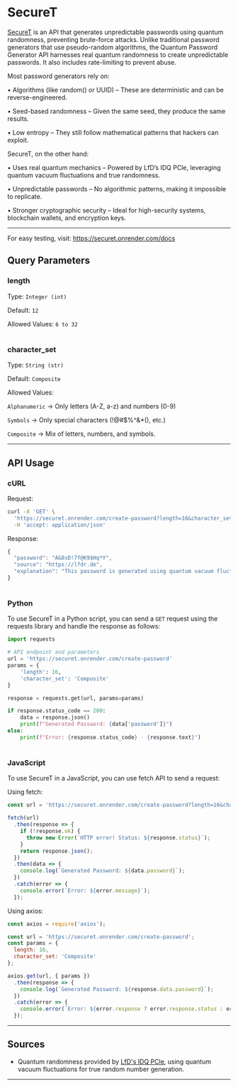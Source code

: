 # SecureT

[SecureT](https://securet.onrender.com/docs) is an API that generates unpredictable passwords using quantum randomness, preventing brute-force attacks. Unlike traditional password generators that use pseudo-random algorithms, the Quantum Password Generator API harnesses real quantum randomness to create unpredictable passwords. It also includes rate-limiting to prevent abuse.

Most password generators rely on:

• Algorithms (like random() or UUID) – These are deterministic and can be reverse-engineered.

• Seed-based randomness – Given the same seed, they produce the same results.

• Low entropy – They still follow mathematical patterns that hackers can exploit.


SecureT, on the other hand:

• Uses real quantum mechanics – Powered by LfD’s IDQ PCle, leveraging quantum vacuum fluctuations and true randomness.

• Unpredictable passwords – No algorithmic patterns, making it impossible to replicate.

• Stronger cryptographic security – Ideal for high-security systems, blockchain wallets, and encryption keys.

---

For easy testing, visit:
https://securet.onrender.com/docs


## Query Parameters

### length

Type: `Integer (int)`

Default: `12`

Allowed Values: `6 to 32`

#

### character_set

Type: `String (str)`

Default: `Composite`

Allowed Values:

`Alphanumeric` → Only letters (A-Z, a-z) and numbers (0-9)

`Symbols` → Only special characters (!@#$%^&*(), etc.)

`Composite` → Mix of letters, numbers, and symbols.

---

## API Usage

### cURL

Request:

```bash
curl -X 'GET' \
  'https://securet.onrender.com/create-password?length=16&character_set=Composite' \
  -H 'accept: application/json'
```

Response:

```js
{
  "password": "A&8sD!7f@K9$Hq*Y",
  "source": "https://lfdr.de",
  "explanation": "This password is generated using quantum vacuum fluctuations."
}
```
#

### Python

To use SecureT in a Python script, you can send a `GET` request using the requests library and handle the response as follows:

```python
import requests

# API endpoint and parameters
url = 'https://securet.onrender.com/create-password'
params = {
    'length': 16,
    'character_set': 'Composite'
}

response = requests.get(url, params=params)

if response.status_code == 200:
    data = response.json()
    print(f"Generated Password: {data['password']}")
else:
    print(f"Error: {response.status_code} - {response.text}")
```
#
### JavaScript

To use SecureT in a JavaScript, you can use fetch API to send a request:

Using fetch:

```js
const url = 'https://securet.onrender.com/create-password?length=16&character_set=Composite';

fetch(url)
  .then(response => {
    if (!response.ok) {
      throw new Error(`HTTP error! Status: ${response.status}`);
    }
    return response.json();
  })
  .then(data => {
    console.log(`Generated Password: ${data.password}`);
  })
  .catch(error => {
    console.error(`Error: ${error.message}`);
  });

```

Using axios:

```js
const axios = require('axios');

const url = 'https://securet.onrender.com/create-password';
const params = {
  length: 16,
  character_set: 'Composite'
};

axios.get(url, { params })
  .then(response => {
    console.log(`Generated Password: ${response.data.password}`);
  })
  .catch(error => {
    console.error(`Error: ${error.response ? error.response.status : error.message}`);
  });

```

---



## Sources

- Quantum randomness provided by [LfD's IDQ PCle](https://lfdr.de), using quantum vacuum fluctuations for true random number generation.
---
